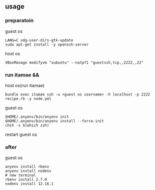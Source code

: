 ## usage
### preparatoin

guest os

```
LANG=C xdg-user-dirs-gtk-update
sudo apt-get install -y openssh-server
```

host os

```
VBoxManage modifyvm "xubuntu" --natpf1 "guestssh,tcp,,2222,,22"
```

### run itamae &&

host os(run itamae)

```
bundle exec itamae ssh -u <guest os username> -h localhost -p 2222 recipe.rb -y node.yml
```

guest os

```
$HOME/.anyenv/bin/anyenv init
$HOME/.anyenv/bin/anyenv install --force-init
chsh -s $(which zsh)
```
restart guest os

### after

guest os

```
anyenv install rbenv
anyenv install nodenv
# new terminal
rbenv install 2.7.0
nodenv install 12.16.1
```
